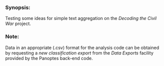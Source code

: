 ### Synopsis:

Testing some ideas for simple text aggregation on the *Decoding the Civil War* project.

### Note:
Data in an appropriate (.csv) format for the analysis code can be obtained by requesting a *new classification export* from the *Data Exports* facility provided by the Panoptes back-end code.
